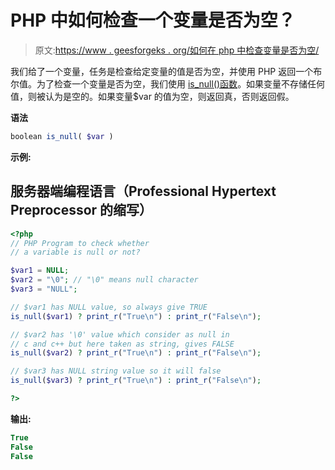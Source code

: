 # PHP 中如何检查一个变量是否为空？

> 原文:[https://www . geesforgeks . org/如何在 php 中检查变量是否为空/](https://www.geeksforgeeks.org/how-to-check-whether-a-variable-is-null-in-php/)

我们给了一个变量，任务是检查给定变量的值是否为空，并使用 PHP 返回一个布尔值。为了检查一个变量是否为空，我们使用 [is_null()函数](https://www.geeksforgeeks.org/php-is_null-function/)。如果变量不存储任何值，则被认为是空的。如果变量$var 的值为空，则返回真，否则返回假。

**语法**

```php
boolean is_null( $var )
```

**示例:**

## 服务器端编程语言（Professional Hypertext Preprocessor 的缩写）

```php
<?php
// PHP Program to check whether
// a variable is null or not?

$var1 = NULL;
$var2 = "\0"; // "\0" means null character
$var3 = "NULL";

// $var1 has NULL value, so always give TRUE
is_null($var1) ? print_r("True\n") : print_r("False\n");

// $var2 has '\0' value which consider as null in
// c and c++ but here taken as string, gives FALSE
is_null($var2) ? print_r("True\n") : print_r("False\n");

// $var3 has NULL string value so it will false
is_null($var3) ? print_r("True\n") : print_r("False\n");

?>
```

**输出:**

```php
True
False
False
```